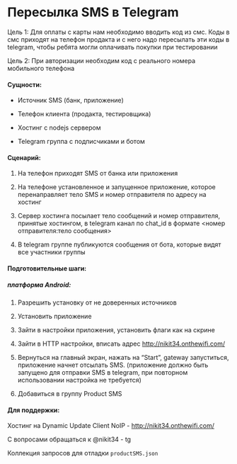 # Пересылка SMS в Telegram

Цель 1: Для оплаты с карты нам необходимо вводить код из смс. Коды в смс приходят на телефон продакта и с него надо пересылать эти коды в telegram, чтобы ребята могли оплачивать покупки при тестировании

Цель 2: При авторизации необходим код с реального номера мобильного телефона

#### Сущности:
- Источник SMS (банк, приложение)

- Телефон клиента (продакта, тестировщика)

- Хостинг с nodejs сервером

- Telegram группа с подписчиками и ботом

#### Сценарий:
1. На телефон приходят SMS от банка или приложения

2. На телефоне установленное и запущенное приложение, которое перенаправляет тело SMS и номер отправителя по адресу на хостинг

3. Сервер хостинга посылает тело сообщений и номер отправителя, принятые хостингом, в telegram канал по chat_id в формате <номер отправителя:тело сообщения>

4. В telegram группе публикуются сообщения от бота, которые видят все участники группы

#### Подготовительные шаги:
##### платформа Android:

1. Разрешить установку от не доверенных источников

2. Установить приложение

3. Зайти в настройки приложения, установить флаги как на скрине


5. Зайти в HTTP настройки, вписать адрес http://nikit34.onthewifi.com/

6. Вернуться на главный экран, нажать на “Start”, gateway запуститься, приложение начнет отсылать SMS. (приложение должно быть запущено для отправки SMS в telegram, при повторном использовании настройка не требуется)

7. Добавиться в группу Product SMS

#### Для поддержки:
Хостинг на Dynamic Update Client NoIP - http://nikit34.onthewifi.com/

С вопросами обращаться к @nikit34 - tg

Коллекция запросов для отладки `productSMS.json`

